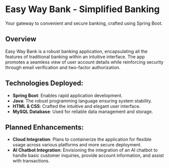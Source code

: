 # Easy Way Bank - Simplified Banking

Your gateway to convenient and secure banking, crafted using Spring Boot.

## Overview

Easy Way Bank is a robust banking application, encapsulating all the features of traditional banking within an intuitive interface. The app promotes a seamless view of user account details while reinforcing security through email verification and two-factor authorization.

## Technologies Deployed:

- **Spring Boot**: Enables rapid application development.
- **Java**: The robust programming language ensuring system stability.
- **HTML & CSS**: Crafted the intuitive and elegant user interface.
- **MySQL Database**: Used for reliable data management and storage.

## Planned Enhancements:

- **Cloud Integration**: Plans to containerize the application for flexible usage across various platforms and more secure deployment.
- **AI Chatbot Integration**: Envisioning the integration of an AI chatbot to handle basic customer inquiries, provide account information, and assist with transactions.
